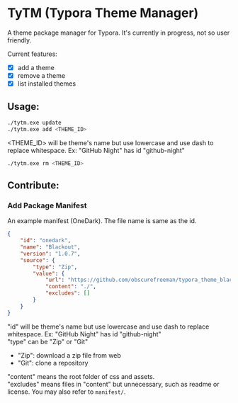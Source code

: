 # TyTM (Typora Theme Manager)

A theme package manager for Typora. It's currently in progress, not so user friendly.

Current features:
- [x] add a theme
- [x] remove a theme
- [x] list installed themes

## Usage:
```bash
./tytm.exe update
./tytm.exe add <THEME_ID>
```
<THEME_ID> will be theme's name but use lowercase and use dash to replace whitespace. Ex: "GitHub Night" has id "github-night"
```bash
./tytm.exe rm <THEME_ID>
```

## Contribute: 

### Add Package Manifest

An example manifest (OneDark). The file name is same as the id.
```json
{
    "id": "onedark",
    "name": "Blackout",
    "version": "1.0.7",
    "source": {
        "type": "Zip",
        "value": {
            "url": "https://github.com/obscurefreeman/typora_theme_blackout/releases/download/V1.0.7/blackout_theme.zip",
            "content": "./",
            "excludes": []
        }
    }
}
```
"id" will be theme's name but use lowercase and use dash to replace whitespace. Ex: "GitHub Night" has id "github-night"  
"type" can be "Zip" or "Git"
- "Zip": download a zip file from web
- "Git": clone a repository

"content" means the root folder of css and assets.  
"excludes" means files in "content" but unnecessary, such as readme or license. You may also refer to `manifest/`.

